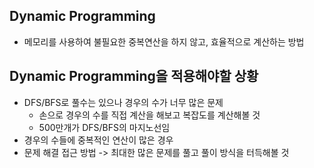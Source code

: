 ## Dynamic Programming
- 메모리를 사용하여 불필요한 중복연산을 하지 않고, 효율적으로 계산하는 방법

## Dynamic Programming을 적용해야할 상황
- DFS/BFS로 풀수는 있으나 경우의 수가 너무 많은 문제
    - 손으로 경우의 수를 직접 계산을 해보고 복잡도를 계산해볼 것
    - 500만개가 DFS/BFS의 마지노선임
- 경우의 수들에 중복적인 연산이 많은 경우
- 문제 해결 접근 방법 -> 최대한 많은 문제를 풀고 풀이 방식을 터득해볼 것